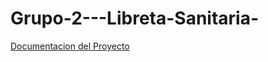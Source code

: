 # Grupo-2---Libreta-Sanitaria-
[Documentacion del Proyecto](https://docs.google.com/document/d/1U2uex2z5IXFOhL5VIA10oJmFmmevZJxMwCiDuYnZph4/edit?usp=sharing)
